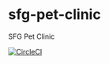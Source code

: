 # sfg-pet-clinic
SFG Pet Clinic

[![CircleCI](https://circleci.com/gh/Damian290/sfg-pet-clinic.svg?style=svg)](https://circleci.com/gh/Damian290/sfg-pet-clinic)
